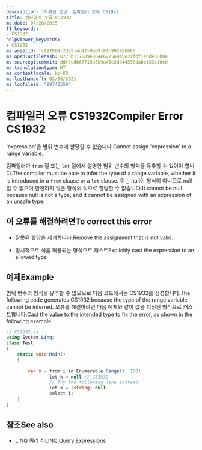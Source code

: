 ```yaml
---
description: '자세한 정보: 컴파일러 오류 CS1932'
title: 컴파일러 오류 CS1932
ms.date: 07/20/2015
f1_keywords:
- CS1932
helpviewer_keywords:
- CS1932
ms.assetid: fc927899-2d35-4d47-9ae9-8fc99295bb66
ms.openlocfilehash: 8775b117089e804e62256845e31fdf1ebde56b0e
ms.sourcegitcommit: ddf7edb67715a5b9a45e3dd44536dabc153c1de0
ms.translationtype: MT
ms.contentlocale: ko-KR
ms.lasthandoff: 02/06/2021
ms.locfileid: "99740550"
---
```

# <a name="compiler-error-cs1932"></a><span data-ttu-id="c91d6-103">컴파일러 오류 CS1932</span><span class="sxs-lookup"><span data-stu-id="c91d6-103">Compiler Error CS1932</span></span>

<span data-ttu-id="c91d6-104">'expression'을 범위 변수에 할당할 수 없습니다.</span><span class="sxs-lookup"><span data-stu-id="c91d6-104">Cannot assign 'expression' to a range variable.</span></span>  
  
 <span data-ttu-id="c91d6-105">컴파일러가 `from` 절 또는 `let` 절에서 설명한 범위 변수의 형식을 유추할 수 있어야 합니다.</span><span class="sxs-lookup"><span data-stu-id="c91d6-105">The compiler must be able to infer the type of a range variable, whether it is introduced in a `from` clause or a `let` clause.</span></span> <span data-ttu-id="c91d6-106">이는 null이 형식이 아니므로 null일 수 없으며 안전하지 않은 형식의 식으로 할당할 수 없습니다.</span><span class="sxs-lookup"><span data-stu-id="c91d6-106">It cannot be null because null is not a type, and it cannot be assigned with an expression of an unsafe type.</span></span>  
  
## <a name="to-correct-this-error"></a><span data-ttu-id="c91d6-107">이 오류를 해결하려면</span><span class="sxs-lookup"><span data-stu-id="c91d6-107">To correct this error</span></span>  
  
- <span data-ttu-id="c91d6-108">잘못된 할당을 제거합니다.</span><span class="sxs-lookup"><span data-stu-id="c91d6-108">Remove the assignment that is not valid.</span></span>  
  
- <span data-ttu-id="c91d6-109">명시적으로 식을 허용되는 형식으로 캐스트</span><span class="sxs-lookup"><span data-stu-id="c91d6-109">Explicitly cast the expression to an allowed type</span></span>  
  
## <a name="example"></a><span data-ttu-id="c91d6-110">예제</span><span class="sxs-lookup"><span data-stu-id="c91d6-110">Example</span></span>  

 <span data-ttu-id="c91d6-111">범위 변수의 형식을 유추할 수 없으므로 다음 코드에서는 CS1932를 생성합니다.</span><span class="sxs-lookup"><span data-stu-id="c91d6-111">The following code generates CS1932 because the type of the range variable cannot be inferred.</span></span> <span data-ttu-id="c91d6-112">오류를 해결하려면 다음 예제와 같이 값을 지정된 형식으로 캐스트합니다.</span><span class="sxs-lookup"><span data-stu-id="c91d6-112">Cast the value to the intended type to fix the error, as shown in the following example.</span></span>  
  
```csharp  
// CS1932.cs  
using System.Linq;  
class Test  
{  
    static void Main()  
    {  
  
        var x = from i in Enumerable.Range(1, 100)  
                let k = null // CS1932  
                // Try the following line instead.  
                let k = (string) null  
                select i;  
    }  
}  
```  
  
## <a name="see-also"></a><span data-ttu-id="c91d6-113">참조</span><span class="sxs-lookup"><span data-stu-id="c91d6-113">See also</span></span>

- [<span data-ttu-id="c91d6-114">LINQ 쿼리 식</span><span class="sxs-lookup"><span data-stu-id="c91d6-114">LINQ Query Expressions</span></span>](../linq/index.md)
